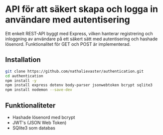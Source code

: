 # API för att säkert skapa och logga in användare med autentisering
Ett enkelt REST-API byggt med Express, vilken hanterar registrering och inloggning av användare på ett säkert sätt med autentisering och hashade lösenord. Funktionalitet för GET och POST är implementerad.

## Installation
```bash
git clone https://github.com/nathalievaster/authentication.git
cd authentication
npm install -y
npm install express dotenv body-parser jsonwebtoken bcrypt sqlite3
npm install nodemon --save-dev
```

## Funktionaliteter

- Hashade lösenord med bcrypt
- JWT's (JSON Web Token)
- SQlite3 som databas

